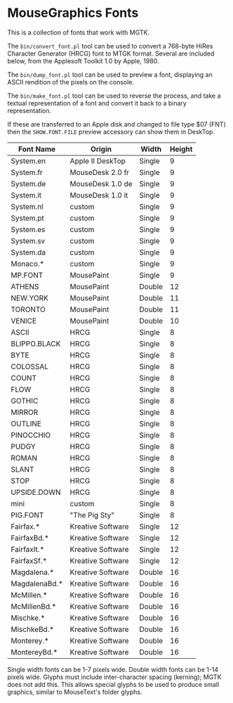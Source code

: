 # MouseGraphics Fonts

This is a collection of fonts that work with MGTK.

The `bin/convert_font.pl` tool can be used to convert a 768-byte HiRes
Character Generator (HRCG) font to MTGK format. Several are included
below, from the Applesoft Toolkit 1.0 by Apple, 1980.

The `bin/dump_font.pl` tool can be used to preview a font, displaying
an ASCII rendition of the pixels on the console.

The `bin/make_font.pl` tool can be used to reverse the process, and
take a textual representation of a font and convert it back to a
binary representation.

If these are transferred to an Apple disk and changed to file type $07
(FNT) then the `SHOW.FONT.FILE` preview accessory can show them in
DeskTop.

Font Name     | Origin            | Width  | Height
------------- | ----------------- | ------ | ------
System.en     | Apple II DeskTop  | Single | 9
System.fr     | MouseDesk 2.0 fr  | Single | 9
System.de     | MouseDesk 1.0 de  | Single | 9
System.it     | MouseDesk 1.0 it  | Single | 9
System.nl     | custom            | Single | 9
System.pt     | custom            | Single | 9
System.es     | custom            | Single | 9
System.sv     | custom            | Single | 9
System.da     | custom            | Single | 9
Monaco.*      | custom            | Single | 9
MP.FONT       | MousePaint        | Single | 9
ATHENS        | MousePaint        | Double | 12
NEW.YORK      | MousePaint        | Double | 11
TORONTO       | MousePaint        | Double | 11
VENICE        | MousePaint        | Double | 10
ASCII         | HRCG              | Single | 8
BLIPPO.BLACK  | HRCG              | Single | 8
BYTE          | HRCG              | Single | 8
COLOSSAL      | HRCG              | Single | 8
COUNT         | HRCG              | Single | 8
FLOW          | HRCG              | Single | 8
GOTHIC        | HRCG              | Single | 8
MIRROR        | HRCG              | Single | 8
OUTLINE       | HRCG              | Single | 8
PINOCCHIO     | HRCG              | Single | 8
PUDGY         | HRCG              | Single | 8
ROMAN         | HRCG              | Single | 8
SLANT         | HRCG              | Single | 8
STOP          | HRCG              | Single | 8
UPSIDE.DOWN   | HRCG              | Single | 8
mini          | custom            | Single | 8
PIG.FONT      | "The Pig Sty"     | Single | 8
Fairfax.*     | Kreative Software | Single | 12
FairfaxBd.*   | Kreative Software | Single | 12
FairfaxIt.*   | Kreative Software | Single | 12
FairfaxSf.*   | Kreative Software | Single | 12
Magdalena.*   | Kreative Software | Double | 16
MagdalenaBd.* | Kreative Software | Double | 16
McMillen.*    | Kreative Software | Double | 16
McMillenBd.*  | Kreative Software | Double | 16
Mischke.*     | Kreative Software | Double | 16
MischkeBd.*   | Kreative Software | Double | 16
Monterey.*    | Kreative Software | Double | 16
MontereyBd.*  | Kreative Software | Double | 16

Single width fonts can be 1-7 pixels wide. Double width fonts can be
1-14 pixels wide. Glyphs must include inter-character spacing
(kerning); MGTK does not add this. This allows special glyphs to be
used to produce small graphics, similar to MouseText's folder glyphs.

